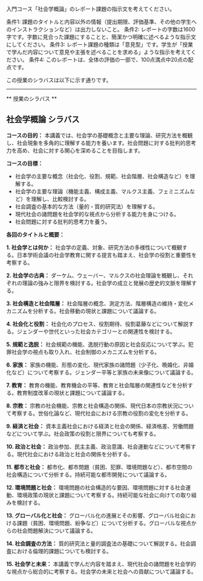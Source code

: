 入門コース「社会学概論」のレポート課題の指示文を考えてください。

条件1: 課題のタイトルと内容以外の情報（提出期限、評価基準、その他の学生へのインストラクションなど）は出力しないこと。
条件2: レポートの字数は1600字です。字数に見合った課題にすることと、簡潔かつ明確に述べるような指示文にしてください。
条件3: レポート課題の種類は「意見型」です。学生が「授業で学んだ内容について意見や主張を述べることを求める」ような指示を考えてください。
条件4: このレポートは、全体の評価の一部で、100点満点中20点の配点です。

この授業のシラバスは以下に示す通りです。

---------------------------------------
** 授業のシラバス **
## 社会学概論 シラバス

**コースの目的：** 本講義では、社会学の基礎概念と主要な理論、研究方法を概観し、社会現象を多角的に理解する能力を養います。社会問題に対する批判的思考力を高め、社会に対する関心を深めることを目指します。

**コースの目標：**
* 社会学の主要な概念（社会化、役割、規範、社会階層、社会構造など）を理解する。
* 社会学の主要な理論（機能主義、構成主義、マルクス主義、フェミニズムなど）を理解し、比較検討する。
* 社会調査の基本的な方法（量的・質的研究法）を理解する。
* 現代社会の諸問題を社会学的な視点から分析する能力を身につける。
* 社会問題に対する批判的思考力を養う。


**各回のタイトルと概要：**

**1. 社会学とは何か：** 社会学の定義、対象、研究方法の多様性について概観する。日本学術会議の社会学教育に関する提言も踏まえ、社会学の役割と重要性を考察する。

**2. 社会学の古典：** ダーケム、ウェーバー、マルクスの社会理論を概観し、それぞれの理論の強みと限界を検討する。社会学の成立と発展の歴史的文脈を理解する。

**3. 社会構造と社会階層：** 社会階層の概念、測定方法、階層構造の維持・変化メカニズムを分析する。社会移動の現状と課題について議論する。

**4. 社会化と役割：** 社会化のプロセス、役割期待、役割葛藤などについて解説する。ジェンダーや世代といった社会カテゴリーとの関連性を検討する。

**5. 規範と逸脱：** 社会規範の機能、逸脱行動の原因と社会反応について学ぶ。犯罪社会学の視点も取り入れ、社会制御のメカニズムを分析する。

**6. 家族：** 家族の機能、形態の変化、現代家族の諸問題（少子化、晩婚化、非婚化など）について考察する。ジェンダー平等と家族の未来像について議論する。

**7. 教育：** 教育の機能、教育機会の平等、教育と社会階層の関連性などを分析する。教育制度改革の現状と課題について議論する。

**8. 宗教：** 宗教の社会機能、宗教と社会構造の関係、現代日本の宗教状況について考察する。世俗化論など、現代社会における宗教の役割の変化を分析する。

**9. 経済と社会：** 資本主義社会における経済と社会の関係、経済格差、労働問題などについて学ぶ。社会政策の役割と限界についても考察する。

**10. 政治と社会：** 政治参加、民主主義、政治意識、社会運動などについて考察する。現代社会における政治と社会の関係を分析する。

**11. 都市と社会：** 都市化、都市問題（貧困、犯罪、環境問題など）、都市空間の社会構造について分析する。持続可能な都市開発について議論する。

**12. 環境問題と社会：** 環境問題の社会構造的な要因、環境問題に対する社会運動、環境政策の現状と課題について考察する。持続可能な社会に向けての取り組みを検討する。

**13. グローバル化と社会：** グローバル化の進展とその影響、グローバル社会における課題（貧困、環境問題、紛争など）について分析する。グローバルな視点からの社会問題解決について議論する。

**14. 社会調査の方法：** 質的研究法と量的調査法の基礎について解説する。社会調査における倫理的課題についても検討する。

**15. 社会学と未来：** 本講義で学んだ内容を踏まえ、現代社会の諸問題を社会学的な視点から総合的に考察する。社会学の未来と社会への貢献について議論する。
